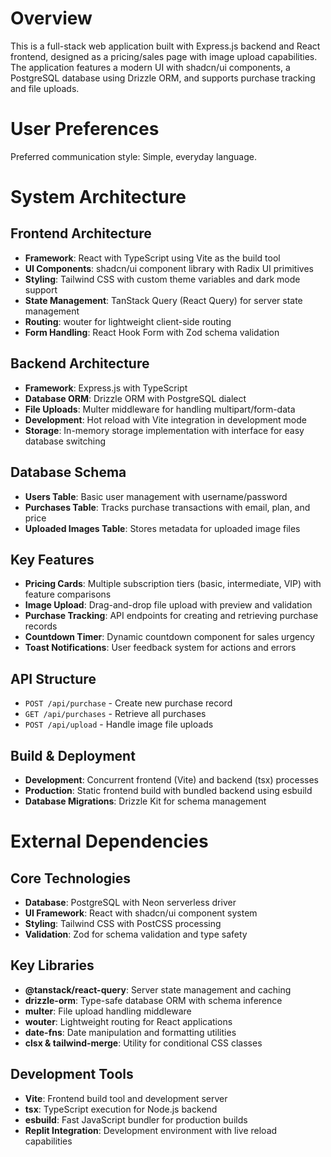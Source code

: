 # Overview

This is a full-stack web application built with Express.js backend and React frontend, designed as a pricing/sales page with image upload capabilities. The application features a modern UI with shadcn/ui components, a PostgreSQL database using Drizzle ORM, and supports purchase tracking and file uploads.

# User Preferences

Preferred communication style: Simple, everyday language.

# System Architecture

## Frontend Architecture
- **Framework**: React with TypeScript using Vite as the build tool
- **UI Components**: shadcn/ui component library with Radix UI primitives
- **Styling**: Tailwind CSS with custom theme variables and dark mode support
- **State Management**: TanStack Query (React Query) for server state management
- **Routing**: wouter for lightweight client-side routing
- **Form Handling**: React Hook Form with Zod schema validation

## Backend Architecture
- **Framework**: Express.js with TypeScript
- **Database ORM**: Drizzle ORM with PostgreSQL dialect
- **File Uploads**: Multer middleware for handling multipart/form-data
- **Development**: Hot reload with Vite integration in development mode
- **Storage**: In-memory storage implementation with interface for easy database switching

## Database Schema
- **Users Table**: Basic user management with username/password
- **Purchases Table**: Tracks purchase transactions with email, plan, and price
- **Uploaded Images Table**: Stores metadata for uploaded image files

## Key Features
- **Pricing Cards**: Multiple subscription tiers (basic, intermediate, VIP) with feature comparisons
- **Image Upload**: Drag-and-drop file upload with preview and validation
- **Purchase Tracking**: API endpoints for creating and retrieving purchase records
- **Countdown Timer**: Dynamic countdown component for sales urgency
- **Toast Notifications**: User feedback system for actions and errors

## API Structure
- `POST /api/purchase` - Create new purchase record
- `GET /api/purchases` - Retrieve all purchases
- `POST /api/upload` - Handle image file uploads

## Build & Deployment
- **Development**: Concurrent frontend (Vite) and backend (tsx) processes
- **Production**: Static frontend build with bundled backend using esbuild
- **Database Migrations**: Drizzle Kit for schema management

# External Dependencies

## Core Technologies
- **Database**: PostgreSQL with Neon serverless driver
- **UI Framework**: React with shadcn/ui component system
- **Styling**: Tailwind CSS with PostCSS processing
- **Validation**: Zod for schema validation and type safety

## Key Libraries
- **@tanstack/react-query**: Server state management and caching
- **drizzle-orm**: Type-safe database ORM with schema inference
- **multer**: File upload handling middleware
- **wouter**: Lightweight routing for React applications
- **date-fns**: Date manipulation and formatting utilities
- **clsx & tailwind-merge**: Utility for conditional CSS classes

## Development Tools
- **Vite**: Frontend build tool and development server
- **tsx**: TypeScript execution for Node.js backend
- **esbuild**: Fast JavaScript bundler for production builds
- **Replit Integration**: Development environment with live reload capabilities